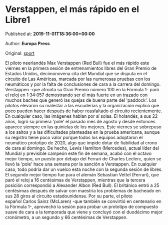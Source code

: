 
# Verstappen, el más rápido en el Libre1

Published at: **2019-11-01T18:36:00+00:00**

Author: **Europa Press**

Original: [sport](https://www.sport.es/es/noticias/motor/formula1/verstappen-mas-rapido-libre1-7710721)

El piloto neerlandés Max Verstappen (Red Bull) fue el más rápido este viernes en la primera sesión de entrenamientos libres del Gran Premio de Estados Unidos, decimonovena cita del Mundial que se disputa en el circuito de Las Américas, marcada por las numerosas pruebas con los neumáticos y por la falta de conclusiones de cara a la carrera del domingo.
Verstappen -que afronta su Gran Premio número 100 en la Fórmula 1- paró el reloj en 1:34:057 demostrando ser el más fuerte en un trazado con muchos baches que generó las quejas de buena parte del 'paddock'. Los pilotos elevaron su malestar a las escuderías y la organización explicó que poco pueden hacer después de haber reasfaltado el circuito recientemente. En cualquier caso, las imágenes hablan por sí solas.
El holandés, a sus 22 años, logró su primera 'pole' el pasado mes de agosto y desde entonces aparece siempre en las quinielas de los mejores. Este viernes se sobrepuso a los saltos y a las dificultades planteadas en la prueba americana, aunque su registro tiene poco valor porque todos los equipos adoptaron el neumático prototipo de 2020, algo que impide dotar de fiabilidad al crono de cara al domingo.
De hecho, Lewis Hamilton (Mercedes), actual líder del Mundial y previsible campeón este fin de semana, acabó con el octavo mejor tiempo, un puesto por debajo del Ferrari de Charles Leclerc, quien se llevó la 'pole' hace una semana por la sanción a Verstappen. En cualquier caso, todo podría dar un vuelco esta noche con la segunda sesión de libres.
El segundo mejor tiempo fue para el alemán Sebastian Vettel (Ferrari), que paró el reloj a 16 centésimas de Verstappen, mientras que la tercera posición correspondió a Alexander Albon (Red Bull). El británico entró a 25 centésimas después de salvar con maestría los problemas de bacheado en sus 28 giros al circuito estadounidense.
Por su parte, el piloto español Carlos Sainz (McLaren) -que también se convirtió en centenario en la Fórmula 1-, aprovechó la sesión para probar un prototipo de compuesto suave de cara a la temporada que viene y concluyó con el duodécimo mejor cronómetro, a un segundo y 66 centésimas de Verstappen.
